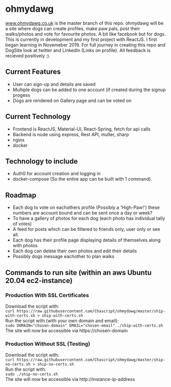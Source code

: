 # ohmydawg
www.ohmydawg.co.uk is the master branch of this repo. ohmydawg will be a site where dogs can create profiles, make paw pals, post their walks/photos and vote for favourite photos. A bit like facebook but for dogs. This is currently in development and my first project with ReactJS. I first began learning in Novemeber 2019. For full journey in creating this repo and DogSite look at twitter and LinkedIn (Links on profile). All feedback is recieved positively :).

## Current Features 

* User can sign-up and details are saved
* Multiple dogs can be added to one account (if created during the signup progess
* Dogs are rendered on Gallery page and can be voted on

## Current Technology

* Frontend is ReactJS, Material-UI, React-Spring, fetch for api calls
* Backend is node using express, Rest API, multer, sharp
* nginx
* docker

## Technology to include

* Auth0 for account creation and logging in
* docker-compose (So the entire app can be built with 1 command).

## Roadmap

* Each dog to vote on eachothers profile (Possibly a 'High-Paw!') these numbers are account bound and can be sent once a day or week?
* To have a gallery of photos for each dog (each photo has individual tally of votes)
* A feed for posts which can be filtered to friends only, user only or see all.
* Each dog has their profile page displaying details of themselves along with photos
* Each dog can delete their own photos and edit their details
* Possibly dogs message eachother to plan walks

## Commands to run site (within an aws Ubuntu 20.04 ec2-instance)

### Production With SSL Certificates 

Download the script with:<br />
`curl https://raw.githubusercontent.com/Chascript/ohmydawg/master/ship-with-certs.sh > ship-with-certs.sh`<br />
Run the script with (with your own domain and email):<br />
`sudo DOMAIN="chosen-domain" EMAIL="chosen-email" ./ship-with-certs.sh`<br />
The site will now be accessible via https://chosen-domain<br />

### Production Without SSL (Testing)
Download the script with:<br />
`curl https://raw.githubusercontent.com/Chascript/ohmydawg/master/ship-no-certs.sh > ship-no-certs.sh`<br />
Run the script with:<br />
`sudo ./ship-no-certs.sh`<br />
The site will now be accessible via http://instance-ip-address


